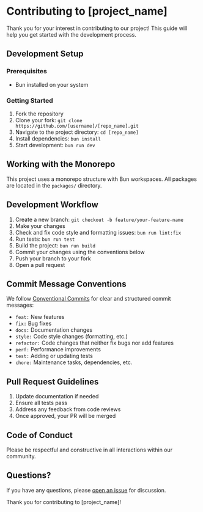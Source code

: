 # Contributing to [project_name]

Thank you for your interest in contributing to our project! This guide will help you get started with the development process.

## Development Setup

### Prerequisites

- Bun installed on your system

### Getting Started

1. Fork the repository
2. Clone your fork: `git clone https://github.com/[username]/[repo_name].git`
3. Navigate to the project directory: `cd [repo_name]`
4. Install dependencies: `bun install`
5. Start development: `bun run dev`

## Working with the Monorepo

This project uses a monorepo structure with Bun workspaces. All packages are located in the `packages/` directory.

## Development Workflow

1. Create a new branch: `git checkout -b feature/your-feature-name`
2. Make your changes
3. Check and fix code style and formatting issues: `bun run lint:fix`
4. Run tests: `bun run test`
5. Build the project: `bun run build`
6. Commit your changes using the conventions below
7. Push your branch to your fork
8. Open a pull request

## Commit Message Conventions

We follow [Conventional Commits](https://www.conventionalcommits.org/) for clear and structured commit messages:

- `feat:` New features
- `fix:` Bug fixes
- `docs:` Documentation changes
- `style:` Code style changes (formatting, etc.)
- `refactor:` Code changes that neither fix bugs nor add features
- `perf:` Performance improvements
- `test:` Adding or updating tests
- `chore:` Maintenance tasks, dependencies, etc.

## Pull Request Guidelines

1. Update documentation if needed
2. Ensure all tests pass
3. Address any feedback from code reviews
4. Once approved, your PR will be merged

## Code of Conduct

Please be respectful and constructive in all interactions within our community.

## Questions?

If you have any questions, please [open an issue](https://github.com/[username]/[repo_name]/issues/new) for discussion.

Thank you for contributing to [project_name]!
